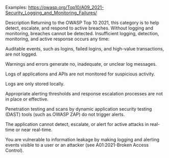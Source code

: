 Examples:
https://owasp.org/Top10/A09_2021-Security_Logging_and_Monitoring_Failures/


Description
Returning to the OWASP Top 10 2021, this category is to help detect, escalate, and respond to active breaches. Without logging and monitoring, breaches cannot be detected. Insufficient logging, detection, monitoring, and active response occurs any time:

Auditable events, such as logins, failed logins, and high-value transactions, are not logged.

Warnings and errors generate no, inadequate, or unclear log messages.

Logs of applications and APIs are not monitored for suspicious activity.

Logs are only stored locally.

Appropriate alerting thresholds and response escalation processes are not in place or effective.

Penetration testing and scans by dynamic application security testing (DAST) tools (such as OWASP ZAP) do not trigger alerts.

The application cannot detect, escalate, or alert for active attacks in real-time or near real-time.

You are vulnerable to information leakage by making logging and alerting events visible to a user or an attacker (see A01:2021-Broken Access Control).